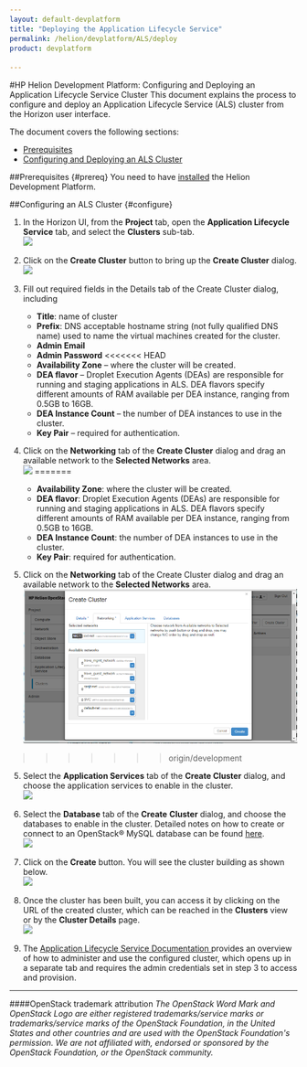 ```yaml
---
layout: default-devplatform
title: "Deploying the Application Lifecycle Service"
permalink: /helion/devplatform/ALS/deploy
product: devplatform

---
```

<!--UNDER REVISION-->
#HP Helion Development Platform: Configuring and Deploying an Application Lifecycle Service Cluster
This document explains the process to configure and deploy an Application Lifecycle Service (ALS) cluster from the Horizon user interface.

The document covers the following sections:

- [Prerequisites](#prereq)
- [Configuring and Deploying  an ALS Cluster](#configure)

##Prerequisites {#prereq}
You need to have [installed](/helion/devplatform/install/) the Helion Development Platform.

##Configuring an ALS Cluster {#configure}
1.	In the Horizon UI, from the **Project** tab, open the **Application Lifecycle Service** tab, and select the **Clusters** sub-tab.<br><img src="media/ALSCD1.png"/>
 
2.	Click on the **Create Cluster** button to bring up the **Create Cluster** dialog.<br><img src="media/ALSCD2.png"/>
 
3.	Fill out required fields in the Details tab of the Create Cluster dialog, including
	- **Title**: name of cluster
	- **Prefix**: DNS acceptable hostname string (not fully qualified DNS name) used to name the virtual machines created for the cluster.
	- **Admin Email**
	- **Admin Password**
<<<<<<< HEAD
	- **Availability Zone** – where the cluster will be created.
	- **DEA flavor** – Droplet Execution Agents (DEAs) are responsible for running and staging applications in ALS. DEA flavors specify different amounts of RAM available per DEA instance, ranging from 0.5GB to 16GB.
	- **DEA Instance Count** – the number of DEA instances to use in the cluster.
	- **Key Pair** – required for authentication.
4.	Click on the **Networking** tab of the **Create Cluster** dialog and drag an available network to the **Selected Networks** area.<br><img src="media/ALSCD3.png"/>
=======
	- **Availability Zone**: where the cluster will be created.
	- **DEA flavor**: Droplet Execution Agents (DEAs) are responsible for running and staging applications in ALS. DEA flavors specify different amounts of RAM available per DEA instance, ranging from 0.5GB to 16GB.
	- **DEA Instance Count**: the number of DEA instances to use in the cluster.
	- **Key Pair**: required for authentication.
4.	Click on the **Networking** tab of the Create Cluster dialog and drag an available network to the **Selected Networks** area.<br><img src="media/ALSConfig3.png"/>
>>>>>>> origin/development
 
5.	Select the **Application Services** tab of the **Create Cluster** dialog, and choose the application services to enable in the cluster.<br><img src="media/ALSCD4.png"/>

6.	Select the **Database** tab of the **Create** **Cluster** dialog, and choose the databases to enable in the cluster. Detailed notes on how to create or connect to an OpenStack&reg; MySQL database can be found [here](/helion/devplatform/connectdatabase/). <br><img src="media/ALSCD5.png"/>
 
7.	Click on the **Create** button. You will see the cluster building as shown below.<br><img src="media/ALSCD6.png"/>
 
8.	Once the cluster has been built, you can access it by clicking on the URL of the created cluster, which can be reached in the **Clusters** view or by the **Cluster Details** page. <br><img src="media/ALSCD7.png"/>
 
1. The [Application Lifecycle Service Documentation ](/als/v1/) provides an overview of how to administer and use the configured cluster, which opens up in a separate tab and requires the admin credentials set in step 3 to access and provision.

----
####OpenStack trademark attribution
*The OpenStack Word Mark and OpenStack Logo are either registered trademarks/service marks or trademarks/service marks of the OpenStack Foundation, in the United States and other countries and are used with the OpenStack Foundation's permission. We are not affiliated with, endorsed or sponsored by the OpenStack Foundation, or the OpenStack community.*